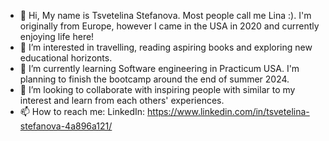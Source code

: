 - 👋 Hi, My name is Tsvetelina Stefanova. Most people call me Lina :). I'm originally from Europe, however I came in the USA in 2020 and currently enjoying life here! 
- 👀 I’m interested in travelling, reading aspiring books and exploring new educational horizonts.
- 🌱 I’m currently learning Software engineering in Practicum USA. I'm planning to finish the bootcamp around the end of summer 2024.
- 💞️ I’m looking to collaborate with inspiring people with similar to my interest and learn from each others' experiences.
- 📫 How to reach me: LinkedIn: https://www.linkedin.com/in/tsvetelina-stefanova-4a896a121/
 


